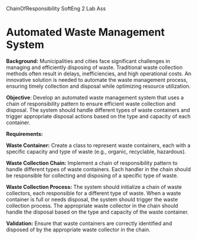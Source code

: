 
ChainOfResponsibility SoftEng 2 Lab Ass 

# Automated Waste Management System

**Background:** Municipalities and cities face significant challenges in managing and efficiently disposing of waste. Traditional waste collection methods often result in delays, inefficiencies, and high operational costs. An innovative solution is needed to automate the waste management process, ensuring timely collection and disposal while optimizing resource utilization.

**Objective**: Develop an automated waste management system that uses a chain of responsibility pattern to ensure efficient waste collection and disposal. The system should handle different types of waste containers and trigger appropriate disposal actions based on the type and capacity of each container.

**Requirements:**

**Waste Container:** Create a class to represent waste containers, each with a specific capacity and type of waste (e.g., organic, recyclable, hazardous).

**Waste Collection Chain:** Implement a chain of responsibility pattern to handle different types of waste containers. Each handler in the chain should be responsible for collecting and disposing of a specific type of waste.

**Waste Collection Process:**
The system should initialize a chain of waste collectors, each responsible for a different type of waste.
When a waste container is full or needs disposal, the system should trigger the waste collection process.
The appropriate waste collector in the chain should handle the disposal based on the type and capacity of the waste container.

**Validation:** Ensure that waste containers are correctly identified and disposed of by the appropriate waste collector in the chain.